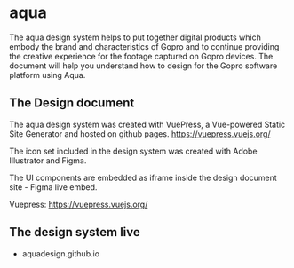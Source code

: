 # aqua

The aqua design system helps to put together digital products which embody the brand and characteristics of Gopro and to continue providing the creative experience for the footage captured on Gopro devices. The document will help you 
understand how to design for the Gopro software platform
using Aqua.

## The Design document

The aqua design system was created with VuePress, a Vue-powered Static Site Generator and hosted on github pages.
https://vuepress.vuejs.org/

The icon set included in the design system was created with Adobe Illustrator and Figma.

The UI components are embedded as iframe inside the design document site - Figma live embed.

Vuepress: https://vuepress.vuejs.org/

## The design system live 
* aquadesign.github.io
